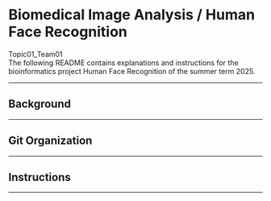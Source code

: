 # Biomedical Image Analysis / Human Face Recognition

Topic01_Team01 </br>
The following README contains explanations and instructions for the bioinformatics project Human Face Recognition of the summer term 2025.

---
## Background

---
## Git Organization

---
## Instructions

---
